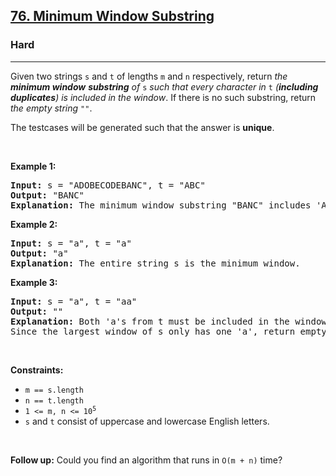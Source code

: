 <h2><a href="https://leetcode.com/problems/minimum-window-substring/">76. Minimum Window Substring</a></h2><h3>Hard</h3><hr><div><p>Given two strings <code>s</code> and <code>t</code> of lengths <code>m</code> and <code>n</code> respectively, return <em>the <strong>minimum window</strong></em> <span class="wiseone-analysis-result wiseone-analysis-result-entity wiseone-analysis-result-repeat"><span data-keyword="substring-nonempty"><strong><em><span class="wiseone-analysis-result wiseone-analysis-result-entity">substring</span></em></strong></span></span><em> of </em><code>s</code><em> such that every character in </em><code>t</code><em> (<strong>including duplicates</strong>) is included in the window</em>. If there is no such substring, return <em>the <span class="wiseone-analysis-result wiseone-analysis-result-entity">empty string</span> </em><code>""</code>.</p>

<p>The testcases will be generated such that the answer is <strong>unique</strong>.</p>

<p>&nbsp;</p>
<p><strong class="example">Example 1:</strong></p>

<pre><strong>Input:</strong> s = "ADOBECODEBANC", t = "<span class="wiseone-analysis-result wiseone-analysis-result-entity">ABC</span>"
<strong>Output:</strong> "<span class="wiseone-analysis-result wiseone-analysis-result-entity">BANC</span>"
<strong>Explanation:</strong> The minimum window <span class="wiseone-analysis-result wiseone-analysis-result-entity wiseone-analysis-result-repeat">substring</span> "<span class="wiseone-analysis-result wiseone-analysis-result-entity wiseone-analysis-result-repeat">BANC</span>" includes 'A', 'B', and 'C' from string t.
</pre>

<p><strong class="example">Example 2:</strong></p>

<pre><strong>Input:</strong> s = "a", t = "a"
<strong>Output:</strong> "a"
<strong>Explanation:</strong> The entire string s is the minimum window.
</pre>

<p><strong class="example">Example 3:</strong></p>

<pre><strong>Input:</strong> s = "a", t = "aa"
<strong>Output:</strong> ""
<strong>Explanation:</strong> Both 'a's from t must be included in the window.
Since the largest window of s only has one 'a', return <span class="wiseone-analysis-result wiseone-analysis-result-entity wiseone-analysis-result-repeat">empty string</span>.
</pre>

<p>&nbsp;</p>
<p><strong>Constraints:</strong></p>

<ul>
	<li><code>m == s.length</code></li>
	<li><code>n == t.length</code></li>
	<li><code>1 &lt;= m, n &lt;= 10<sup>5</sup></code></li>
	<li><code>s</code> and <code>t</code> consist of <span class="wiseone-analysis-result wiseone-analysis-result-entity">uppercase</span> and lowercase English letters.</li>
</ul>

<p>&nbsp;</p>
<p><strong>Follow up:</strong> Could you find an algorithm that runs in <code>O(m + n)</code> time?</p>
</div>